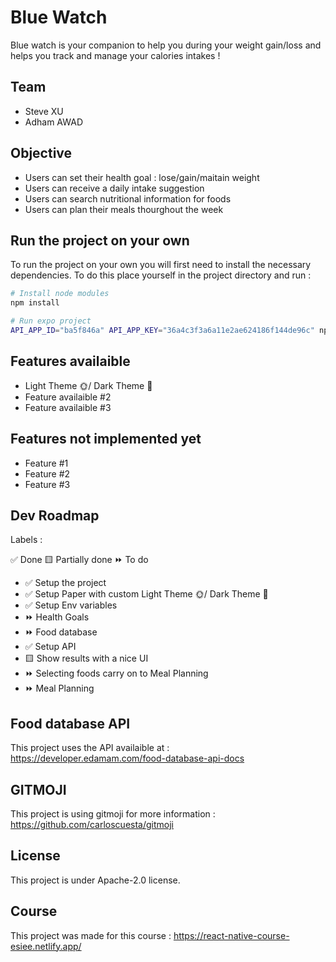 # Blue Watch

Blue watch is your companion to help you during your weight gain/loss and helps you track and manage your calories intakes !

## Team

- Steve XU
- Adham AWAD

## Objective

- Users can set their health goal : lose/gain/maitain weight
- Users can receive a daily intake suggestion
- Users can search nutritional information for foods
- Users can plan their meals thourghout the week

## Run the project on your own

To run the project on your own you will first need to install the necessary dependencies.
To do this place yourself in the project directory and run :

```bash
# Install node modules
npm install

# Run expo project
API_APP_ID="ba5f846a" API_APP_KEY="36a4c3f3a6a11e2ae624186f144de96c" npx expo start
```

## Features availaible

- Light Theme 🌞/ Dark Theme 🌙
- Feature availaible #2
- Feature availaible #3

## Features not implemented yet

- Feature #1
- Feature #2
- Feature #3

## Dev Roadmap

Labels :

✅ Done
🟨 Partially done
⏩ To do

- ✅ Setup the project
- ✅ Setup Paper with custom Light Theme 🌞/ Dark Theme 🌙
- ✅ Setup Env variables
- ⏩ Health Goals
- ⏩ Food database
- ✅ Setup API
- 🟨 Show results with a nice UI
- ⏩ Selecting foods carry on to Meal Planning  
- ⏩ Meal Planning

## Food database API

This project uses the API availaible at :
<https://developer.edamam.com/food-database-api-docs>

## GITMOJI

This project is using gitmoji for more information : <https://github.com/carloscuesta/gitmoji>

## License

This project is under Apache-2.0 license.

## Course

This project was made for this course : <https://react-native-course-esiee.netlify.app/>
